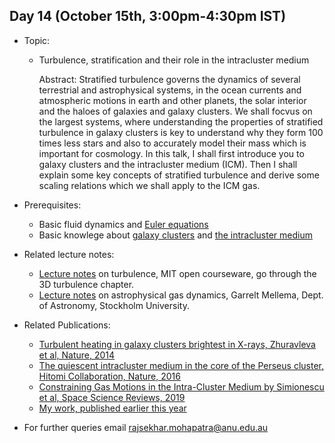 ## Day 14 (October 15th, 3:00pm-4:30pm IST)
* Topic:
  * Turbulence, stratification and their role in the intracluster medium
    
    Abstract: Stratified turbulence governs the dynamics of several terrestrial and astrophysical systems, in the ocean currents and atmospheric motions in earth and other planets, the solar interior and the haloes of galaxies and galaxy clusters. We shall focvus on the largest systems, where understanding the properties of stratified turbulence in galaxy clusters is key to understand why they form 100 times less stars and also to accurately model their mass which is important for cosmology. 
In this talk, I shall first introduce you to galaxy clusters and the intracluster medium (ICM). Then I shall explain some key concepts of stratified turbulence and derive some scaling relations which we shall apply to the ICM gas. 

* Prerequisites:
  * Basic fluid dynamics and [Euler equations](https://en.wikipedia.org/wiki/Euler_equations_(fluid_dynamics))
  * Basic knowlege about [galaxy clusters](https://en.wikipedia.org/wiki/Galaxy_cluster) and [the intracluster medium](https://en.wikipedia.org/wiki/Intracluster_medium)

* Related lecture notes:
  * [Lecture notes](https://ocw.mit.edu/courses/earth-atmospheric-and-planetary-sciences/12-820-turbulence-in-the-ocean-and-atmosphere-spring-2007/lecture-notes/) on turbulence, MIT open courseware, go through the 3D turbulence chapter.
  * [Lecture notes](https://ttt.astro.su.se/~gmell/Teaching/AstroGasDyn.pdf) on astrophysical gas dynamics, Garrelt Mellema, Dept. of Astronomy, Stockholm University.

* Related Publications:
  * [Turbulent heating in galaxy clusters brightest in X-rays, Zhuravleva et al, Nature, 2014](https://ui.adsabs.harvard.edu/abs/2014Natur.515...85Z/abstract)
  * [The quiescent intracluster medium in the core of the Perseus cluster, Hitomi Collaboration, Nature, 2016](https://ui.adsabs.harvard.edu/abs/2016Natur.535..117H/abstract)
  * [Constraining Gas Motions in the Intra-Cluster Medium by Simionescu et al, Space Science Reviews, 2019](https://ui.adsabs.harvard.edu/abs/2019SSRv..215...24S/abstract)
  * [My work, published earlier this year](https://ui.adsabs.harvard.edu/abs/2020MNRAS.493.5838M/abstract)
  
* For further queries email rajsekhar.mohapatra@anu.edu.au
